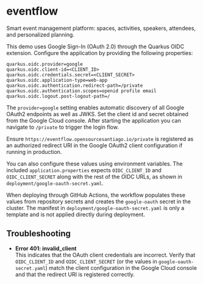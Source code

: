 # eventflow

Smart event management platform: spaces, activities, speakers, attendees, and personalized planning.

This demo uses Google Sign-In (OAuth 2.0) through the Quarkus OIDC extension. Configure the application by providing the following properties:

```
quarkus.oidc.provider=google
quarkus.oidc.client-id=<CLIENT_ID>
quarkus.oidc.credentials.secret=<CLIENT_SECRET>
quarkus.oidc.application-type=web-app
quarkus.oidc.authentication.redirect-path=/private
quarkus.oidc.authentication.scopes=openid profile email
quarkus.oidc.logout.post-logout-path=/
```

The `provider=google` setting enables automatic discovery of all Google OAuth2 endpoints as well as JWKS. Set the client id and secret obtained from the Google Cloud console. After starting the application you can navigate to `/private` to trigger the login flow.

Ensure `https://eventflow.opensourcesantiago.io/private` is registered as an authorized redirect URI in the Google OAuth2 client configuration if running in production.

You can also configure these values using environment variables. The included `application.properties` expects `OIDC_CLIENT_ID` and `OIDC_CLIENT_SECRET` along with the rest of the OIDC URLs, as shown in `deployment/google-oauth-secret.yaml`.

When deploying through GitHub Actions, the workflow populates these values from repository secrets and creates the `google-oauth` secret in the cluster. The manifest in `deployment/google-oauth-secret.yaml` is only a template and is not applied directly during deployment.

## Troubleshooting

- **Error 401: invalid_client**  
  This indicates that the OAuth client credentials are incorrect. Verify that `OIDC_CLIENT_ID` and `OIDC_CLIENT_SECRET` (or the values in `google-oauth-secret.yaml`) match the client configuration in the Google Cloud console and that the redirect URI is registered correctly.
